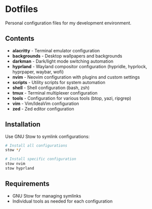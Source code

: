 # Dotfiles

Personal configuration files for my development environment.

## Contents

- **alacritty** - Terminal emulator configuration
- **backgrounds** - Desktop wallpapers and backgrounds
- **darkman** - Dark/light mode switching automation
- **hyprland** - Wayland compositor configuration (hypridle, hyprlock, hyprpaper, waybar, wofi)
- **nvim** - Neovim configuration with plugins and custom settings
- **scripts** - Utility scripts for system automation
- **shell** - Shell configuration (bash, zsh)
- **tmux** - Terminal multiplexer configuration
- **tools** - Configuration for various tools (btop, yazi, ripgrep)
- **vim** - Vim/IdeaVim configuration
- **zed** - Zed editor configuration

## Installation

Use GNU Stow to symlink configurations:

```bash
# Install all configurations
stow */

# Install specific configuration
stow nvim
stow hyprland
```

## Requirements

- GNU Stow for managing symlinks
- Individual tools as needed for each configuration
